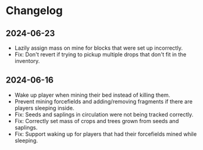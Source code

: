 # Changelog

## 2024-06-23

- Lazily assign mass on mine for blocks that were set up incorrectly.
- Fix: Don't revert if trying to pickup multiple drops that don't fit in the inventory.

## 2024-06-16

- Wake up player when mining their bed instead of killing them.
- Prevent mining forcefields and adding/removing fragments if there are players sleeping inside.
- Fix: Seeds and saplings in circulation were not being tracked correctly.
- Fix: Correctly set mass of crops and trees grown from seeds and saplings.
- Fix: Support waking up for players that had their forcefields mined while sleeping.

